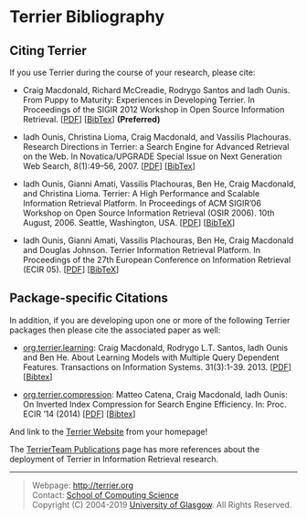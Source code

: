 
Terrier Bibliography
====================

Citing Terrier
--------------

If you use Terrier during the course of your research, please cite:

-   Craig Macdonald, Richard McCreadie, Rodrygo Santos and Iadh Ounis. From Puppy to Maturity: Experiences in Developing Terrier. In Proceedings of the SIGIR 2012 Workshop in Open Source Information Retrieval. <span>\[</span>[PDF](http://terrierteam.dcs.gla.ac.uk/publications/macdonald12terrier.pdf)<span>\]</span> <span>\[</span>[BibTex](http://terrierteam.dcs.gla.ac.uk/publications/macdonald2012puppy.bib)<span>\]</span> **(Preferred)**

-   Iadh Ounis, Christina Lioma, Craig Macdonald, and Vassilis Plachouras. Research Directions in Terrier: a Search Engine for Advanced Retrieval on the Web. In Novatica/UPGRADE Special Issue on Next Generation Web Search, 8(1):49–56, 2007. <span>\[</span>[PDF](http://terrierteam.dcs.gla.ac.uk/publications/up8-1Ounis.pdf)<span>\]</span> <span>\[</span>[BibTex](http://terrier.org/publications/8380.bib)<span>\]</span>

-   Iadh Ounis, Gianni Amati, Vassilis Plachouras, Ben He, Craig Macdonald, and Christina Lioma. Terrier: A High Performance and Scalable Information Retrieval Platform. In Proceedings of ACM SIGIR’06 Workshop on Open Source Information Retrieval (OSIR 2006). 10th August, 2006. Seattle, Washington, USA. <span>\[</span>[PDF](http://terrier.org/publications/ounis06terrier-osir.pdf)<span>\]</span> <span>\[</span>[BibTeX](http://terrier.org/publications/ounis06terrier-osir.bib)<span>\]</span>

-   Iadh Ounis, Gianni Amati, Vassilis Plachouras, Ben He, Craig Macdonald and Douglas Johnson. Terrier Information Retrieval Platform. In Proceedings of the 27th European Conference on Information Retrieval (ECIR 05). <span>\[</span>[PDF](http://terrier.org/publications/ounis05terrier.pdf)<span>\]</span> <span>\[</span>[BibTeX](http://terrier.org/publications/ounis05terrier.bib)<span>\]</span>

Package-specific Citations
--------------------------

In addition, if you are developing upon one or more of the following Terrier packages then please cite the associated paper as well:

-   [org.terrier.learning](javadoc/org/terrier/learning/package-summary.html): Craig Macdonald, Rodrygo L.T. Santos, Iadh Ounis and Ben He. About Learning Models with Multiple Query Dependent Features. Transactions on Information Systems. 31(3):1-39. 2013. <span>\[</span>[PDF](http://www.dcs.gla.ac.uk/~craigm/publications/macdonald13multquerydf.pdf)<span>\]</span> <span>\[</span>[Bibtex](http://dl.acm.org/citation.cfm?id=2493176)<span>\]</span>

-   [org.terrier.compression](javadoc/org/terrier/compression/package-summary.html): Matteo Catena, Craig Macdonald, Iadh Ounis: On Inverted Index Compression for Search Engine Efficiency. In: Proc. ECIR ’14 (2014) <span>\[</span>[PDF](http://www.dcs.gla.ac.uk/~craigm/publications/catena14compression.pdf)<span>\]</span> <span>\[</span>[Bibtex](http://link.springer.com/chapter/10.1007%2F978-3-319-06028-6_30#)<span>\]</span>

And link to the [Terrier Website](http://terrier.org/) from your homepage!

The [TerrierTeam Publications](http://terrierteam.dcs.gla.ac.uk/publications.html) page has more references about the deployment of Terrier in Information Retrieval research.


----------------------------------
> Webpage: <http://terrier.org>  
> Contact: [School of Computing Science](http://www.dcs.gla.ac.uk/)  
> Copyright (C) 2004-2019 [University of Glasgow](http://www.gla.ac.uk/). All Rights Reserved.
